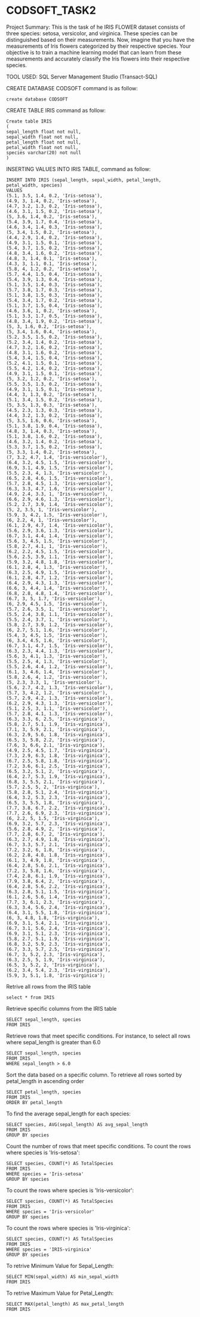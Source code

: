 # CODSOFT_TASK2

Project Summary: This is the task of he IRIS FLOWER dataset consists of three species: setosa, versicolor, and virginica. These species can be distinguished based on their measurements. Now, imagine that you have the measurements of Iris flowers categorized by their respective species. Your objective is to train a machine learning model that can learn from these measurements and accurately classify the Iris flowers into their respective species.


TOOL USED: SQL Server Management Studio (Transact-SQL)

CREATE DATABASE CODSOFT command is as follow:

    create database CODSOFT


CREATE TABLE IRIS command as follow:

    Create table IRIS
    (
    sepal_length float not null,
    sepal_width float not null,
    petal_length float not null,
    petal_width float not null,
    species varchar(20) not null
    )



INSERTING VALUES INTO IRIS TABLE, command as follow:


    INSERT INTO IRIS (sepal_length, sepal_width, petal_length, petal_width, species)
    VALUES
    (5.1, 3.5, 1.4, 0.2, 'Iris-setosa'),
    (4.9, 3, 1.4, 0.2, 'Iris-setosa'),
    (4.7, 3.2, 1.3, 0.2, 'Iris-setosa'),
    (4.6, 3.1, 1.5, 0.2, 'Iris-setosa'),
    (5, 3.6, 1.4, 0.2, 'Iris-setosa'),
    (5.4, 3.9, 1.7, 0.4, 'Iris-setosa'),
    (4.6, 3.4, 1.4, 0.3, 'Iris-setosa'),
    (5, 3.4, 1.5, 0.2, 'Iris-setosa'),
    (4.4, 2.9, 1.4, 0.2, 'Iris-setosa'),
    (4.9, 3.1, 1.5, 0.1, 'Iris-setosa'),
    (5.4, 3.7, 1.5, 0.2, 'Iris-setosa'),
    (4.8, 3.4, 1.6, 0.2, 'Iris-setosa'),
    (4.8, 3, 1.4, 0.1, 'Iris-setosa'),
    (4.3, 3, 1.1, 0.1, 'Iris-setosa'),
    (5.8, 4, 1.2, 0.2, 'Iris-setosa'),
    (5.7, 4.4, 1.5, 0.4, 'Iris-setosa'),
    (5.4, 3.9, 1.3, 0.4, 'Iris-setosa'),
    (5.1, 3.5, 1.4, 0.3, 'Iris-setosa'),
    (5.7, 3.8, 1.7, 0.3, 'Iris-setosa'),
    (5.1, 3.8, 1.5, 0.3, 'Iris-setosa'),
    (5.4, 3.4, 1.7, 0.2, 'Iris-setosa'),
    (5.1, 3.7, 1.5, 0.4, 'Iris-setosa'),
    (4.6, 3.6, 1, 0.2, 'Iris-setosa'),
    (5.1, 3.3, 1.7, 0.5, 'Iris-setosa'),
    (4.8, 3.4, 1.9, 0.2, 'Iris-setosa'),
    (5, 3, 1.6, 0.2, 'Iris-setosa'),
    (5, 3.4, 1.6, 0.4, 'Iris-setosa'),
    (5.2, 3.5, 1.5, 0.2, 'Iris-setosa'),
    (5.2, 3.4, 1.4, 0.2, 'Iris-setosa'),
    (4.7, 3.2, 1.6, 0.2, 'Iris-setosa'),
    (4.8, 3.1, 1.6, 0.2, 'Iris-setosa'),
    (5.4, 3.4, 1.5, 0.4, 'Iris-setosa'),
    (5.2, 4.1, 1.5, 0.1, 'Iris-setosa'),
    (5.5, 4.2, 1.4, 0.2, 'Iris-setosa'),
    (4.9, 3.1, 1.5, 0.1, 'Iris-setosa'),
    (5, 3.2, 1.2, 0.2, 'Iris-setosa'),
    (5.5, 3.5, 1.3, 0.2, 'Iris-setosa'),
    (4.9, 3.1, 1.5, 0.1, 'Iris-setosa'),
    (4.4, 3, 1.3, 0.2, 'Iris-setosa'),
    (5.1, 3.4, 1.5, 0.2, 'Iris-setosa'),
    (5, 3.5, 1.3, 0.3, 'Iris-setosa'),
    (4.5, 2.3, 1.3, 0.3, 'Iris-setosa'),
    (4.4, 3.2, 1.3, 0.2, 'Iris-setosa'),
    (5, 3.5, 1.6, 0.6, 'Iris-setosa'),
    (5.1, 3.8, 1.9, 0.4, 'Iris-setosa'),
    (4.8, 3, 1.4, 0.3, 'Iris-setosa'),
    (5.1, 3.8, 1.6, 0.2, 'Iris-setosa'),
    (4.6, 3.2, 1.4, 0.2, 'Iris-setosa'),
    (5.3, 3.7, 1.5, 0.2, 'Iris-setosa'),
    (5, 3.3, 1.4, 0.2, 'Iris-setosa'),
    (7, 3.2, 4.7, 1.4, 'Iris-versicolor'),
    (6.4, 3.2, 4.5, 1.5, 'Iris-versicolor'),
    (6.9, 3.1, 4.9, 1.5, 'Iris-versicolor'),
    (5.5, 2.3, 4, 1.3, 'Iris-versicolor'),
    (6.5, 2.8, 4.6, 1.5, 'Iris-versicolor'),
    (5.7, 2.8, 4.5, 1.3, 'Iris-versicolor'),
    (6.3, 3.3, 4.7, 1.6, 'Iris-versicolor'),
    (4.9, 2.4, 3.3, 1, 'Iris-versicolor'),
    (6.6, 2.9, 4.6, 1.3, 'Iris-versicolor'),
    (5.2, 2.7, 3.9, 1.4, 'Iris-versicolor'),
    (5, 2, 3.5, 1, 'Iris-versicolor'),
    (5.9, 3, 4.2, 1.5, 'Iris-versicolor'),
    (6, 2.2, 4, 1, 'Iris-versicolor'),
    (6.1, 2.9, 4.7, 1.4, 'Iris-versicolor'),
    (5.6, 2.9, 3.6, 1.3, 'Iris-versicolor'),
    (6.7, 3.1, 4.4, 1.4, 'Iris-versicolor'),
    (5.6, 3, 4.5, 1.5, 'Iris-versicolor'),
    (5.8, 2.7, 4.1, 1, 'Iris-versicolor'),
    (6.2, 2.2, 4.5, 1.5, 'Iris-versicolor'),
    (5.6, 2.5, 3.9, 1.1, 'Iris-versicolor'),
    (5.9, 3.2, 4.8, 1.8, 'Iris-versicolor'),
    (6.1, 2.8, 4, 1.3, 'Iris-versicolor'),
    (6.3, 2.5, 4.9, 1.5, 'Iris-versicolor'),
    (6.1, 2.8, 4.7, 1.2, 'Iris-versicolor'),
    (6.4, 2.9, 4.3, 1.3, 'Iris-versicolor'),
    (6.6, 3, 4.4, 1.4, 'Iris-versicolor'),
    (6.8, 2.8, 4.8, 1.4, 'Iris-versicolor'),
    (6.7, 3, 5, 1.7, 'Iris-versicolor'),
    (6, 2.9, 4.5, 1.5, 'Iris-versicolor'),
    (5.7, 2.6, 3.5, 1, 'Iris-versicolor'),
    (5.5, 2.4, 3.8, 1.1, 'Iris-versicolor'),
    (5.5, 2.4, 3.7, 1, 'Iris-versicolor'),
    (5.8, 2.7, 3.9, 1.2, 'Iris-versicolor'),
    (6, 2.7, 5.1, 1.6, 'Iris-versicolor'),
    (5.4, 3, 4.5, 1.5, 'Iris-versicolor'),
    (6, 3.4, 4.5, 1.6, 'Iris-versicolor'),
    (6.7, 3.1, 4.7, 1.5, 'Iris-versicolor'),
    (6.3, 2.3, 4.4, 1.3, 'Iris-versicolor'),
    (5.6, 3, 4.1, 1.3, 'Iris-versicolor'),
    (5.5, 2.5, 4, 1.3, 'Iris-versicolor'),
    (5.5, 2.6, 4.4, 1.2, 'Iris-versicolor'),
    (6.1, 3, 4.6, 1.4, 'Iris-versicolor'),
    (5.8, 2.6, 4, 1.2, 'Iris-versicolor'),
    (5, 2.3, 3.3, 1, 'Iris-versicolor'),
    (5.6, 2.7, 4.2, 1.3, 'Iris-versicolor'),
    (5.7, 3, 4.2, 1.2, 'Iris-versicolor'),
    (5.7, 2.9, 4.2, 1.3, 'Iris-versicolor'),
    (6.2, 2.9, 4.3, 1.3, 'Iris-versicolor'),
    (5.1, 2.5, 3, 1.1, 'Iris-versicolor'),
    (5.7, 2.8, 4.1, 1.3, 'Iris-versicolor'),
    (6.3, 3.3, 6, 2.5, 'Iris-virginica'),
    (5.8, 2.7, 5.1, 1.9, 'Iris-virginica'),
    (7.1, 3, 5.9, 2.1, 'Iris-virginica'),
    (6.3, 2.9, 5.6, 1.8, 'Iris-virginica'),
    (6.5, 3, 5.8, 2.2, 'Iris-virginica'),
    (7.6, 3, 6.6, 2.1, 'Iris-virginica'),
    (4.9, 2.5, 4.5, 1.7, 'Iris-virginica'),
    (7.3, 2.9, 6.3, 1.8, 'Iris-virginica'),
    (6.7, 2.5, 5.8, 1.8, 'Iris-virginica'),
    (7.2, 3.6, 6.1, 2.5, 'Iris-virginica'),
    (6.5, 3.2, 5.1, 2, 'Iris-virginica'),
    (6.4, 2.7, 5.3, 1.9, 'Iris-virginica'),
    (6.8, 3, 5.5, 2.1, 'Iris-virginica'),
    (5.7, 2.5, 5, 2, 'Iris-virginica'),
    (5.8, 2.8, 5.1, 2.4, 'Iris-virginica'),
    (6.4, 3.2, 5.3, 2.3, 'Iris-virginica'),
    (6.5, 3, 5.5, 1.8, 'Iris-virginica'),
    (7.7, 3.8, 6.7, 2.2, 'Iris-virginica'),
    (7.7, 2.6, 6.9, 2.3, 'Iris-virginica'),
    (6, 2.2, 5, 1.5, 'Iris-virginica'),
    (6.9, 3.2, 5.7, 2.3, 'Iris-virginica'),
    (5.6, 2.8, 4.9, 2, 'Iris-virginica'),
    (7.7, 2.8, 6.7, 2, 'Iris-virginica'),
    (6.3, 2.7, 4.9, 1.8, 'Iris-virginica'),
    (6.7, 3.3, 5.7, 2.1, 'Iris-virginica'),
    (7.2, 3.2, 6, 1.8, 'Iris-virginica'),
    (6.2, 2.8, 4.8, 1.8, 'Iris-virginica'),
    (6.1, 3, 4.9, 1.8, 'Iris-virginica'),
    (6.4, 2.8, 5.6, 2.1, 'Iris-virginica'),
    (7.2, 3, 5.8, 1.6, 'Iris-virginica'),
    (7.4, 2.8, 6.1, 1.9, 'Iris-virginica'),
    (7.9, 3.8, 6.4, 2, 'Iris-virginica'),
    (6.4, 2.8, 5.6, 2.2, 'Iris-virginica'),
    (6.3, 2.8, 5.1, 1.5, 'Iris-virginica'),
    (6.1, 2.6, 5.6, 1.4, 'Iris-virginica'),
    (7.7, 3, 6.1, 2.3, 'Iris-virginica'),
    (6.3, 3.4, 5.6, 2.4, 'Iris-virginica'),
    (6.4, 3.1, 5.5, 1.8, 'Iris-virginica'),
    (6, 3, 4.8, 1.8, 'Iris-virginica'),
    (6.9, 3.1, 5.4, 2.1, 'Iris-virginica'),
    (6.7, 3.1, 5.6, 2.4, 'Iris-virginica'),
    (6.9, 3.1, 5.1, 2.3, 'Iris-virginica'),
    (5.8, 2.7, 5.1, 1.9, 'Iris-virginica'),
    (6.8, 3.2, 5.9, 2.3, 'Iris-virginica'),
    (6.7, 3.3, 5.7, 2.5, 'Iris-virginica'),
    (6.7, 3, 5.2, 2.3, 'Iris-virginica'),
    (6.3, 2.5, 5, 1.9, 'Iris-virginica'),
    (6.5, 3, 5.2, 2, 'Iris-virginica'),
    (6.2, 3.4, 5.4, 2.3, 'Iris-virginica'),
    (5.9, 3, 5.1, 1.8, 'Iris-virginica');

    

Retrive all rows from the IRIS table

    select * from IRIS


Retrieve specific columns from the IRIS table

    SELECT sepal_length, species 
    FROM IRIS


Retrieve rows that meet specific conditions. For instance, to select all rows where sepal_length is greater than 6.0

    SELECT sepal_length, species
    FROM IRIS 
    WHERE sepal_length > 6.0


Sort the data based on a specific column. To retrieve all rows sorted by petal_length in ascending order

    SELECT petal_length, species 
    FROM IRIS 
    ORDER BY petal_length 


To find the average sepal_length for each species:

    SELECT species, AVG(sepal_length) AS avg_sepal_length
    FROM IRIS
    GROUP BY species


Count the number of rows that meet specific conditions. To count the rows where species is 'Iris-setosa':

    SELECT species, COUNT(*) AS TotalSpecies
    FROM IRIS
    WHERE species = 'Iris-setosa'
    GROUP BY species


To count the rows where species is 'Iris-versicolor':

    SELECT species, COUNT(*) AS TotalSpecies
    FROM IRIS
    WHERE species = 'Iris-versicolor'
    GROUP BY species


To count the rows where species is 'Iris-virginica':

    SELECT species, COUNT(*) AS TotalSpecies
    FROM IRIS
    WHERE species = 'IRIS-virginica'
    GROUP BY species


To retrive Minimum Value for Sepal_Length:

    SELECT MIN(sepal_width) AS min_sepal_width 
    FROM IRIS


To retrive Maximum Value for Petal_Length:

    SELECT MAX(petal_length) AS max_petal_length 
    FROM IRIS
    
